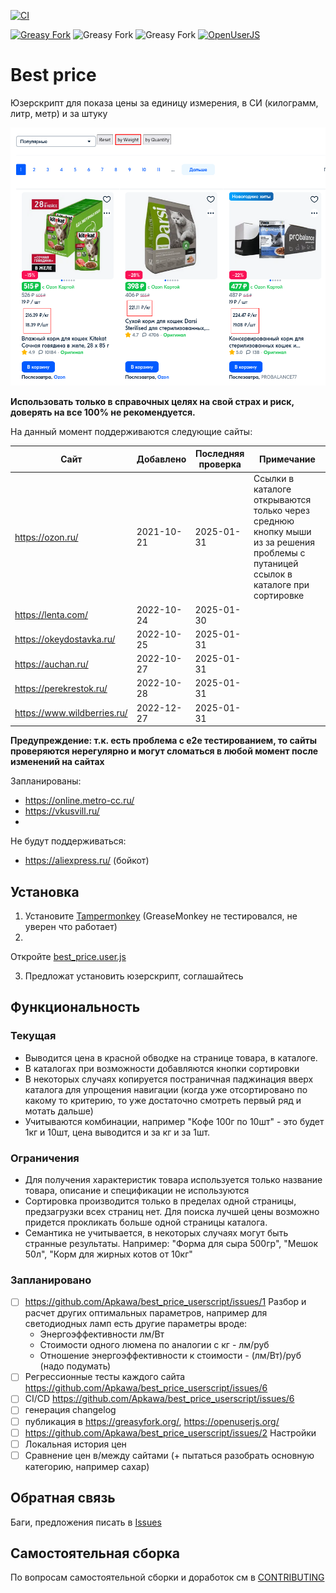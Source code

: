 [![CI](https://github.com/Apkawa/best_price_userscript/actions/workflows/ci.yml/badge.svg)](https://github.com/Apkawa/best_price_userscript/actions/workflows/ci.yml)

[![Greasy Fork](https://img.shields.io/greasyfork/v/457268)](https://greasyfork.org/ru/scripts/457268-best-price-helper-for-marketplace)
![Greasy Fork](https://img.shields.io/greasyfork/l/457268)
![Greasy Fork](https://img.shields.io/greasyfork/dt/457268)
[![OpenUserJS](https://img.shields.io/badge/OpenUserJS--green)](https://openuserjs.org/scripts/Apkawa/Best_price_helper_for_marketplace)

# Best price

Юзерскрипт для показа цены за единицу измерения, в СИ (килограмм, литр, метр) и за штуку

![Пример](./docs/static/example.png)

**Использовать только в справочных целях на свой страх и риск, доверять на все 100% не рекомендуется.**

На данный момент поддерживаются следующие сайты:

| Сайт                        | Добавлено  | Последняя проверка | Примечание                                                                                                                         |
|-----------------------------|------------|--------------------|------------------------------------------------------------------------------------------------------------------------------------|
| https://ozon.ru/            | 2021-10-21 | 2025-01-31         | Ссылки в каталоге открываются только через среднюю кнопку мыши из за решения проблемы с путаницей ссылок в каталоге при сортировке |
| https://lenta.com/          | 2022-10-24 | 2025-01-30         |                                                                                                                                    |
| https://okeydostavka.ru/    | 2022-10-25 | 2025-01-31         |                                                                                                                                    |
| https://auchan.ru/          | 2022-10-27 | 2025-01-31         |                                                                                                                                    |
| https://perekrestok.ru/     | 2022-10-28 | 2025-01-31         |                                                                                                                                    |
| https://www.wildberries.ru/ | 2022-12-27 | 2025-01-31         |                                                                                                                                    |

**Предупреждение: т.к. есть проблема с e2e тестированием, то сайты проверяются нерегулярно и могут сломаться в любой
момент после изменений на сайтах**

Запланированы:

- https://online.metro-cc.ru/
- https://vkusvill.ru/
-

Не будут поддерживаться:

- https://aliexpress.ru/ (бойкот)

## Установка

1. Установите [Tampermonkey](https://www.tampermonkey.net/) (GreaseMonkey не тестировался, не уверен что работает)
2.

Откройте [best_price.user.js](https://github.com/Apkawa/best_price_userscript/raw/release/release/best_price/best_price.user.js)

3. Предложат установить юзерскрипт, соглашайтесь

## Функциональность

### Текущая

- Выводится цена в красной обводке на странице товара, в каталоге.
- В каталогах при возможности добавляются кнопки сортировки
- В некоторых случаях копируется постраничная паджинация вверх каталога для упрощения навигации
  (когда уже отсортировано по какому то критерию, то уже достаточно смотреть первый ряд и мотать дальше)
- Учитываются комбинации, например "Кофе 100г по 10шт" - это будет 1кг и 10шт, цена выводится и за кг и за 1шт.

### Ограничения

- Для получения характеристик товара используется только название товара, описание и спецификации не используются
- Сортировка производится только в пределах одной страницы, предзагрузки всех страниц нет.
  Для поиска лучшей цены возможно придется прокликать больше одной страницы каталога.
- Семантика не учитывается, в некоторых случаях могут быть странные результаты.
  Например: "Форма для сыра 500гр", "Мешок 50л", "Корм для жирных котов от 10кг"

### Запланировано

- [ ] https://github.com/Apkawa/best_price_userscript/issues/1 Разбор и расчет других оптимальных параметров, например
  для светодиодных ламп есть другие параметры вроде:
    - Энергоэффективности лм/Вт
    - Стоимости одного люмена по аналогии с кг - лм/руб
    - Отношение энергоэффективности к стоимости - (лм/Вт)/руб (надо подумать)
- [ ] Регрессионные тесты каждого сайта https://github.com/Apkawa/best_price_userscript/issues/6
- [ ] CI/CD https://github.com/Apkawa/best_price_userscript/issues/6
- [ ] генерация changelog
- [ ] публикация в https://greasyfork.org/, https://openuserjs.org/
- [ ] https://github.com/Apkawa/best_price_userscript/issues/2 Настройки
- [ ] Локальная история цен
- [ ] Сравнение цен в/между сайтами (+ пытаться разобрать основную категорию, например сахар)

## Обратная связь

Баги, предложения писать в [Issues](https://github.com/Apkawa/best_price_userscript/issues)

## Самостоятельная сборка

По вопросам самостоятельной сборки и доработок см в [CONTRIBUTING](./CONTRIBUTING.md)



